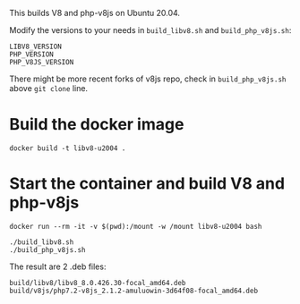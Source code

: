 This builds V8 and php-v8js on Ubuntu 20.04.

Modify the versions to your needs in `build_libv8.sh` and `build_php_v8js.sh`:
```
LIBV8_VERSION
PHP_VERSION
PHP_V8JS_VERSION
```

There might be more recent forks of v8js repo, check in `build_php_v8js.sh` above `git clone` line.

# Build the docker image
```
docker build -t libv8-u2004 .
```

# Start the container and build V8 and php-v8js
```
docker run --rm -it -v $(pwd):/mount -w /mount libv8-u2004 bash

./build_libv8.sh
./build_php_v8js.sh
```

The result are 2 .deb files:
```
build/libv8/libv8_8.0.426.30-focal_amd64.deb
build/v8js/php7.2-v8js_2.1.2-amuluowin-3d64f08-focal_amd64.deb
```

